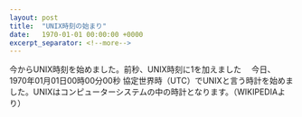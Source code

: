 ```yaml
---
layout: post
title:  "UNIX時刻の始まり"
date:   1970-01-01 00:00:00 +0000
excerpt_separator: <!--more-->
---
```

今からUNIX時刻を始めました。前秒、UNIX時刻に1を加えました <!--more-->　今日、 1970年01月01日00時00分00秒 協定世界時（UTC）でUNIXと言う時計を始めました。UNIXはコンピューターシステムの中の時計となります。（WIKIPEDIAより）